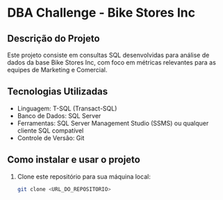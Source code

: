# DBA Challenge - Bike Stores Inc

## Descrição do Projeto
Este projeto consiste em consultas SQL desenvolvidas para análise de dados da base Bike Stores Inc, com foco em métricas relevantes para as equipes de Marketing e Comercial.

## Tecnologias Utilizadas
- Linguagem: T-SQL (Transact-SQL)
- Banco de Dados: SQL Server
- Ferramentas: SQL Server Management Studio (SSMS) ou qualquer cliente SQL compatível
- Controle de Versão: Git

## Como instalar e usar o projeto

1. Clone este repositório para sua máquina local:
   ```bash
   git clone <URL_DO_REPOSITORIO>
